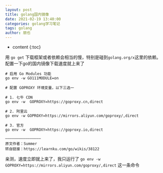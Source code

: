 ```yaml
---
layout: post
title: golang国内镜像
date: 2021-02-19 13:40:00
categories: golang学习笔记
tags: golang
author: 朋也
---
```


* content
{:toc}

用 `go get` 下载框架或者依赖会相当的慢，特别是碰到`golang.org/x`这里的依赖。配置一下go的国内镜像下载速度就上来了

```
# 启用 Go Modules 功能
go env -w GO111MODULE=on

# 配置 GOPROXY 环境变量，以下三选一

# 1. 七牛 CDN
go env -w  GOPROXY=https://goproxy.cn,direct

# 2. 阿里云
go env -w GOPROXY=https://mirrors.aliyun.com/goproxy/,direct

# 3. 官方
go env -w  GOPROXY=https://goproxy.io,direct

————————————————
原文作者：Summer
转自链接：https://learnku.com/go/wikis/38122
```

亲测，速度立即就上来了，我只运行了 `go env -w GOPROXY=https://mirrors.aliyun.com/goproxy/,direct` 这一条命令